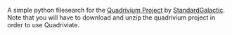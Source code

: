 A simple python filesearch for the [Quadrivium Project](https://github.com/standardgalactic/quadrivium) by [StandardGalactic](https://github.com/standardgalactic/).
Note that you will have to download and unzip the quadrivium project in order to use Quadriviate.
